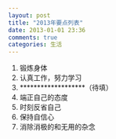 ```yaml
---
layout: post
title: "2013年要点列表"
date: 2013-01-01 23:36
comments: true
categories: 生活
---
```

1. 锻炼身体  
2. 认真工作，努力学习
3. *******************（待填）
4. 端正自己的态度
5. 时刻反省自己
6. 保持自信心
7. 消除消极的和无用的杂念
